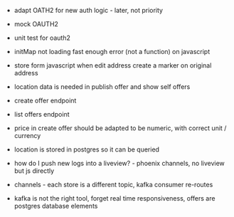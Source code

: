 - adapt OATH2 for new auth logic - later, not priority
- mock OAUTH2
- unit test for oauth2


- initMap not loading fast enough error (not a function) on javascript

- store form javascript when edit address create a marker on original address

- location data is needed in publish offer and show self offers
- create offer endpoint
- list offers endpoint

- price in create offer should be adapted to be numeric, with correct unit / currency

- location is stored in postgres so it can be queried
- how do I push new logs into a liveview? - phoenix channels, no liveview but js directly
- channels - each store is a different topic, kafka consumer re-routes
- kafka is not the right tool, forget real time responsiveness, offers are postgres database elements
